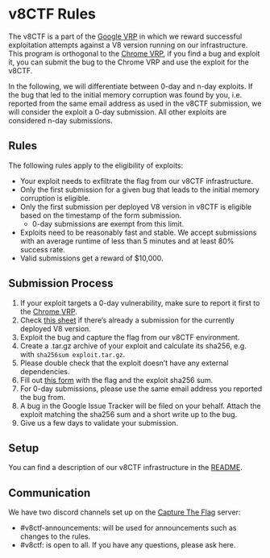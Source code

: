 # v8CTF Rules

The v8CTF is a part of the [Google VRP](https://g.co/vrp) in which we reward successful exploitation attempts against a V8 version running on our infrastructure.
This program is orthogonal to the [Chrome VRP](https://g.co/chrome/vrp), if you find a bug and exploit it, you can submit the bug to the Chrome VRP and use the exploit for the v8CTF.

In the following, we will differentiate between 0-day and n-day exploits.
If the bug that led to the initial memory corruption was found by you, i.e. reported from the same email address as used in the v8CTF submission, we will consider the exploit a 0-day submission.
All other exploits are considered n-day submissions.

## Rules

The following rules apply to the eligibility of exploits:
* Your exploit needs to exfiltrate the flag from our v8CTF infrastructure.
* Only the first submission for a given bug that leads to the initial memory corruption is eligible.
* Only the first submission per deployed V8 version in v8CTF is eligible based on the timestamp of the form submission.
  * 0-day submissions are exempt from this limit.
* Exploits need to be reasonably fast and stable. We accept submissions with an average runtime of less than 5 minutes and at least 80% success rate.
* Valid submissions get a reward of $10,000.

## Submission Process

1. If your exploit targets a 0-day vulnerability, make sure to report it first to the [Chrome VRP](https://g.co/chrome/vrp).
1. Check [this sheet](https://docs.google.com/spreadsheets/d/e/2PACX-1vTWvO0tFNl8fJbOmTV1nwGJi4fAy5pDg-6DsHARRubj8I6c7_11RQ36Jv735zj9EQggz6AWjAOaebJh/pubhtml?gid=0&single=true) if there’s already a submission for the currently deployed V8 version.
1. Exploit the bug and capture the flag from our v8CTF environment.
1. Create a .tar.gz archive of your exploit and calculate its sha256, e.g. with `sha256sum exploit.tar.gz`.
  1. Please double check that the exploit doesn’t have any external dependencies.
1. Fill out [this form](https://docs.google.com/forms/d/e/1FAIpQLScoWE5-XoF85dXMjWKTIrJGTEfCybFaktsYZMCZ86iFPrW8Ew/viewform?usp=header_link) with the flag and the exploit sha256 sum.
  1. For 0-day submissions, please use the same email address you reported the bug from.
1. A bug in the Google Issue Tracker will be filed on your behalf. Attach the exploit matching the sha256 sum and a short write up to the bug.
1. Give us a few days to validate your submission.

## Setup

You can find a description of our v8CTF infrastructure in the [README](https://github.com/google/security-research/blob/master/v8ctf/readme.md).

## Communication

We have two discord channels set up on the [Capture The Flag](https://discord.gg/hqcSdTk6vm) server:

* #v8ctf-announcements: will be used for announcements such as changes to the rules.
* #v8ctf: is open to all. If you have any questions, please ask here.
